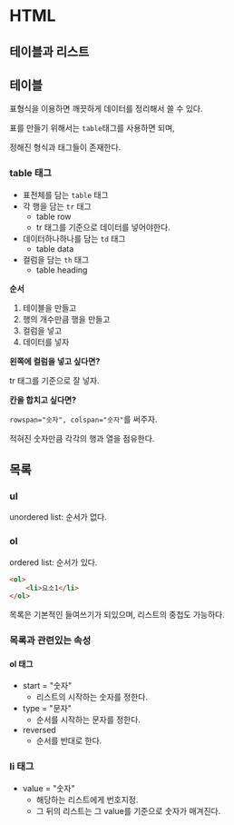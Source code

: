 # HTML

## 테이블과 리스트

## 테이블

표형식을 이용하면 깨끗하게 데이터를 정리해서 쓸 수 있다.

표를 만들기 위해서는 `table`태그를 사용하면 되며,

정해진 형식과 태그들이 존재한다. 

### table 태그

- 표전체를 담는 `table` 태그
- 각 행을 담는 `tr` 태그
  - table row
  - tr 태그를 기준으로 데이터를 넣어야한다. 
- 데이터하나하나를 담는 `td` 태그
  - table data
- 컬럼을 담는 `th` 태그
  - table heading

__순서__

1. 테이블을 만들고
2. 행의 개수만큼 행을 만들고
3. 컬럼을 넣고
4. 데이터를 넣자

__왼쪽에 컬럼을 넣고 싶다면?__

tr 태그를 기준으로 잘 넣자.

__칸을 합치고 싶다면?__

`rowspan="숫자", colspan="숫자"`를 써주자.

적혀진 숫자만큼 각각의 행과 열을 점유한다. 

## 목록

### ul

unordered list: 순서가 없다.

### ol

ordered list: 순서가 있다.

```html
<ol>
    <li>요소1</li>
</ol>
```

목록은 기본적인 들여쓰기가 되있으며, 리스트의 중첩도 가능하다.

### 목록과 관련있는 속성

#### ol 태그

- start = "숫자"
  - 리스트의 시작하는 숫자를 정한다.
- type = "문자"
  - 순서를 시작하는 문자를 정한다.
- reversed
  - 순서를 반대로 한다.

### li 태그

- value = "숫자"
  - 해당하는 리스트에게 번호지정. 
  - 그 뒤의 리스트는 그 value를 기준으로 숫자가 매겨진다.

